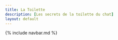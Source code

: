 ```yaml
---
title: La Toilette
description: [Les secrets de la toilette du chat]
layout: default
---
```


{% include navbar.md %}
